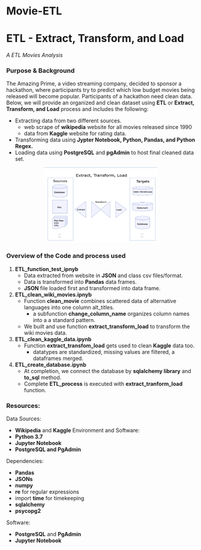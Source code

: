 # Movie-ETL
# ETL - Extract, Transform, and Load 
*A ETL Movies Analysis*
### Purpose & Background
The Amazing Prime, a video streaming company, decided to sponsor a hackathon, 
where participants try to predict which low budget movies being released 
will become popular.  Participants of a hackathon need clean data. Below, 
we will provide an organized and clean dataset using **ETL** or **Extract, 
Transform, and Load** process and includes the following:
   -  Extracting data from two different sources.  
      - web scrape of **wikipedia** website for all movies released since 1990
      - data from **Kaggle** website for rating data.
   -  Transforming data using **Jypter Notebook, Python, Pandas, and Python Regex.**
   -  Loading data using **PostgreSQL** and **pgAdmin** to host final cleaned data set. 
</p>  
<p align="center">
<img width="300" height="200" src="https://github.com/mjrotter4445/Movie-ETL/blob/main/Resources/nice%20diagramETL.png">
</p>   

### Overview of the Code and process used
1. **ETL_function_test_ipnyb**
    -  Data extracted from website in **JSON** and class csv files/format.  
    -  Data is transformed into **Pandas** data frames.   
    -  **JSON** file loaded first and transformed into data frame.  
2. **ETL_clean_wiki_movies.ipnyb**
    -  Function **clean_movie** combines scattered data of alternative languages
       into one column alt_titles.   
       - a subfunction **change_column_name** organizes column names into a 
         a standard pattern. 
    -  We built and use function **extract_transform_load** to transform the wiki
       movies data.
3.  **ETL_clean_kaggle_data.ipynb**
    -  Function **extract_transfom_load** gets used to clean **Kaggle** data too. 
       - datatypes are standardized, missing values are filtered, 
         a dataframes merged.  
4.  **ETL_create_database.ipynb**
     -  At completion, we connect the database by **sqlalchemy library** and 
       **to_sql** method.  
     -  Complete **ETL_process** is executed with **extract_tranform_load** function. 
 
### Resources:
Data Sources:
 - **Wikipedia** and **Kaggle** 
Environment and Software:
 - **Python 3.7**
 - **Jupyter Notebook**
 - **PostgreSQL and PgAdmin**
 
Dependencies:
  -  **Pandas**
  -  **JSONs**
  -  **numpy**
  -  **re** for regular expressions
  -   import **time** for timekeeping 
  -  **sqlalchemy**
  -  **psycopg2**

Software:
   -  **PostgreSQL** and **PgAdmin**
   -  **Jupyter Notebook**
 
 
